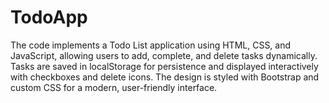 # TodoApp
 The code implements a Todo List application using HTML, CSS, and JavaScript, allowing users to add, complete, and delete tasks dynamically. Tasks are saved in localStorage for persistence and displayed interactively with checkboxes and delete icons. The design is styled with Bootstrap and custom CSS for a modern, user-friendly interface.
